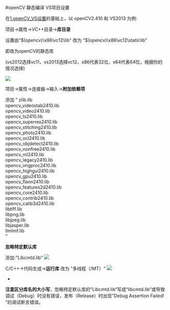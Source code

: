 #openCV 静态编译 VS项目设置

在[1.openCV_VS设置](https://github.com/nullice/hinaLayer/raw/master/openCV_%E9%85%8D%E7%BD%AE/1.openCV_VS%E8%AE%BE%E7%BD%AE.md)的基础上，以 openCV2.410 和 VS2013 为例:

项目->属性->VC++目录->**库目录**

设置由"$(opencv)\x86\vc12\lib" 改为 "$(opencv)\x86\vc12\staticlib"

即改为openCV的静态库

(vs2012选择vc11，vs2013选择vc12，x86代表32位，x64代表64位，根据你的情况选择)

![](https://github.com/nullice/hinaLayer/raw/master/openCV_%E9%85%8D%E7%BD%AE/pic3.png)


项目->属性->连接器->输入->**附加依赖项**

添加
”
zlib.lib<br>
opencv_videostab2410.lib<br>
opencv_video2410.lib<br>
opencv_ts2410.lib<br>
opencv_superres2410.lib<br>
opencv_stitching2410.lib<br>
opencv_photo2410.lib<br>
opencv_ocl2410.lib<br>
opencv_objdetect2410.lib<br>
opencv_nonfree2410.lib<br>
opencv_ml2410.lib<br>
opencv_legacy2410.lib<br>
opencv_imgproc2410.lib<br>
opencv_highgui2410.lib<br>
opencv_gpu2410.lib<br>
opencv_flann2410.lib<br>
opencv_features2d2410.lib<br>
opencv_core2410.lib<br>
opencv_contrib2410.lib<br>
opencv_calib3d2410.lib<br>
libtiff.lib<br>
libpng.lib<br>
libjpeg.lib<br>
libjasper.lib<br>
IlmImf.lib<br>
“

**忽略特定默认库**

添加:"Libcmtd.lib"
![](https://github.com/nullice/hinaLayer/raw/master/openCV_%E9%85%8D%E7%BD%AE/pic4.png)



C/C++->代码生成->**运行库**
改为 ”多线程（/MT）“
![](https://github.com/nullice/hinaLayer/raw/master/openCV_%E9%85%8D%E7%BD%AE/pic5.png)


-


**注意区分库名的大小写**，忽略特定默认库的”Libcmtd.lib“写成“libcmtd.lib”或导致调试（Debug）时没有错误，发布（Release）时出现”Debug Assertion Failed! “的调试断言错误。




